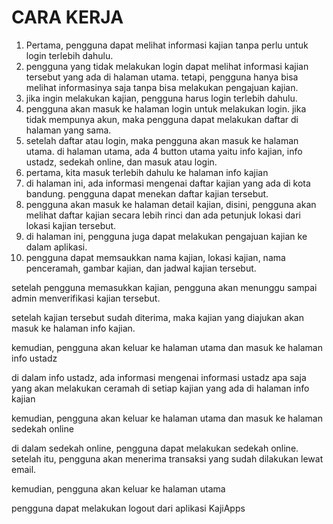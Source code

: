 # CARA KERJA

1. Pertama, pengguna dapat melihat informasi kajian tanpa perlu untuk login terlebih dahulu.
2. pengguna yang tidak melakukan login dapat melihat informasi kajian tersebut yang ada di halaman utama. tetapi, pengguna hanya bisa melihat informasinya saja tanpa bisa melakukan pengajuan kajian.
3. jika ingin melakukan kajian, pengguna harus login terlebih dahulu.
4. pengguna akan masuk ke halaman login untuk melakukan login. jika tidak mempunya akun, maka pengguna dapat melakukan daftar di halaman yang sama.
5. setelah daftar atau login, maka pengguna akan masuk ke halaman utama. di halaman utama, ada 4 button utama yaitu info kajian, info ustadz, sedekah online, dan masuk atau login.
6. pertama, kita masuk terlebih dahulu ke halaman info kajian
7. di halaman ini, ada informasi mengenai daftar kajian yang ada di kota bandung. pengguna dapat menekan daftar kajian tersebut.
8. pengguna akan masuk ke halaman detail kajian, disini, pengguna akan melihat daftar kajian secara lebih rinci dan ada petunjuk lokasi dari lokasi kajian tersebut.
9. di halaman ini, pengguna juga dapat melakukan pengajuan kajian ke dalam aplikasi.
10. pengguna dapat memsaukkan nama kajian, lokasi kajian, nama penceramah, gambar kajian, dan jadwal kajian tersebut.



setelah pengguna memasukkan kajian, pengguna akan menunggu sampai admin menverifikasi kajian tersebut.



setelah kajian tersebut sudah diterima, maka kajian yang diajukan akan masuk ke halaman info kajian.



kemudian, pengguna akan keluar ke halaman utama dan masuk ke halaman info ustadz



di dalam info ustadz, ada informasi mengenai informasi ustadz apa saja yang akan melakukan ceramah di setiap kajian yang ada di halaman info kajian



kemudian, pengguna akan keluar ke halaman utama dan masuk ke halaman sedekah online



di dalam sedekah online, pengguna dapat melakukan sedekah online. setelah itu, pengguna akan menerima transaksi yang sudah dilakukan lewat email.



 kemudian, pengguna akan keluar ke halaman utama



pengguna dapat melakukan logout dari aplikasi KajiApps









